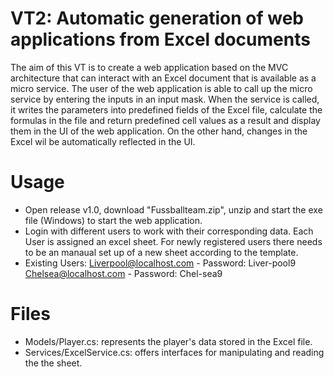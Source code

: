 # VT2: Automatic generation of web applications from Excel documents

The aim of this VT is to create a web application based on the MVC architecture that can interact with an Excel document that is available as a micro service. The user of the web application is able to call up the micro service by entering the inputs in an input mask. When the service is called, it writes the parameters into predefined fields of the Excel file, calculate the formulas in the file and return predefined cell values as a result and display them in the UI of the web application. On the other hand, changes in the Excel wil be automatically reflected in the UI.

# Usage

- Open release v1.0, download "Fussballteam.zip", unzip and start the exe file (Windows) to start the web application.
- Login with different users to work with their corresponding data. Each User is assigned an excel sheet. For newly registered users there needs to be an manaual set up of a new sheet according to the template. 
- Existing Users: Liverpool@localhost.com - Password: Liver-pool9
Chelsea@localhost.com - Password: Chel-sea9

# Files

* Models/Player.cs: represents the player's data stored in the Excel file.
* Services/ExcelService.cs: offers interfaces for manipulating and reading the the sheet.




